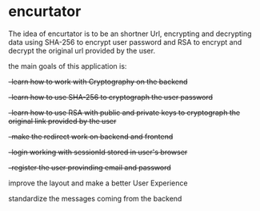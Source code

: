 # encurtator

The idea of encurtator is to be an shortner Url, encrypting and decrypting data using SHA-256 to encrypt user password and RSA to encrypt and decrypt the original url provided by the user.

the main goals of this application is:

~~-learn how to work with Cryptography on the backend~~

~~-learn how to use SHA-256 to cryptograph the user password~~

~~-learn how to use RSA with public and private keys to cryptograph the original link provided by the user~~

~~-make the redirect work on backend and frontend~~

~~-login working with sessionId stored in user's browser~~

~~-register the user provinding email and password~~

improve the layout and make a better User Experience

standardize the messages coming from the backend
